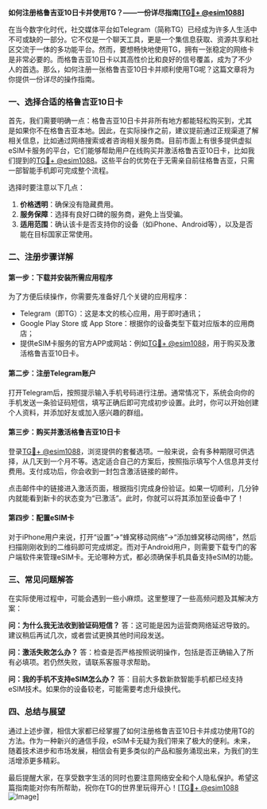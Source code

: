 **如何注册格鲁吉亚10日卡并使用TG？——一份详尽指南[[TG💪+ @esim1088](https://t.me/s/esim1088)]**

在当今数字化时代，社交媒体平台如Telegram（简称TG）已经成为许多人生活中不可或缺的一部分。它不仅是一个聊天工具，更是一个集信息获取、资源共享和社区交流于一体的多功能平台。然而，要想畅快地使用TG，拥有一张稳定的网络卡是非常必要的。而格鲁吉亚10日卡以其高性价比和良好的信号覆盖，成为了不少人的首选。那么，如何注册一张格鲁吉亚10日卡并顺利使用TG呢？这篇文章将为你提供一份详尽的操作指南。

### **一、选择合适的格鲁吉亚10日卡**

首先，我们需要明确一点：格鲁吉亚10日卡并非所有地方都能轻松购买到，尤其是如果你不在格鲁吉亚本地。因此，在实际操作之前，建议提前通过正规渠道了解相关信息，比如通过网络搜索或者咨询相关服务商。目前市面上有很多提供虚拟eSIM卡服务的平台，它们能够帮助用户在线购买并激活格鲁吉亚10日卡，比如我们提到的[TG💪+ @esim1088](https://t.me/s/esim1088)。这些平台的优势在于无需亲自前往格鲁吉亚，只需一部智能手机即可完成整个流程。

选择时要注意以下几点：
1. **价格透明**：确保没有隐藏费用。
2. **服务保障**：选择有良好口碑的服务商，避免上当受骗。
3. **适用范围**：确认该卡是否支持你的设备（如iPhone、Android等），以及是否能在目标国家正常使用。

### **二、注册步骤详解**

#### **第一步：下载并安装所需应用程序**
为了方便后续操作，你需要先准备好几个关键的应用程序：
- Telegram（即TG）：这是本文的核心应用，用于即时通讯；
- Google Play Store 或 App Store：根据你的设备类型下载对应版本的应用商店；
- 提供eSIM卡服务的官方APP或网站：例如[TG💪+ @esim1088](https://t.me/s/esim1088)，用于购买及激活格鲁吉亚10日卡。

#### **第二步：注册Telegram账户**
打开Telegram后，按照提示输入手机号码进行注册。通常情况下，系统会向你的手机发送一条验证码短信，填写正确后即可完成初步设置。此时，你可以开始创建个人资料，并添加好友或加入感兴趣的群组。

#### **第三步：购买并激活格鲁吉亚10日卡**
登录[TG💪+ @esim1088](https://t.me/s/esim1088)，浏览提供的套餐选项。一般来说，会有多种期限可供选择，从几天到一个月不等。选定适合自己的方案后，按照指示填写个人信息并支付费用。支付成功后，你会收到一封包含激活链接的邮件。

点击邮件中的链接进入激活页面，根据指引完成身份验证。如果一切顺利，几分钟内就能看到新卡的状态变为“已激活”。此时，你就可以将其添加至设备中了！

#### **第四步：配置eSIM卡**
对于iPhone用户来说，打开“设置”->“蜂窝移动网络”->“添加蜂窝移动网络”，然后扫描刚刚收到的二维码即可完成绑定。而对于Android用户，则需要下载专门的客户端软件来管理eSIM卡。无论哪种方式，都必须确保手机具备支持eSIM的功能。

### **三、常见问题解答**

在实际使用过程中，可能会遇到一些小麻烦。这里整理了一些高频问题及其解决方案：

**问：为什么我无法收到验证码短信？**
答：这可能是因为运营商网络延迟导致的。建议稍后再试几次，或者尝试更换其他时间段发送。

**问：激活失败怎么办？**
答：检查是否严格按照说明操作，包括是否正确输入了所有必填项。若仍然失败，请联系客服寻求帮助。

**问：我的手机不支持eSIM怎么办？**
答：目前大多数新款智能手机都已经支持eSIM技术。如果你的设备较老，可能需要考虑升级换代。

### **四、总结与展望**

通过上述步骤，相信大家都已经掌握了如何注册格鲁吉亚10日卡并成功使用TG的方法。作为一种新兴的通信手段，eSIM卡无疑为我们带来了极大的便利。未来，随着技术进步和市场发展，相信会有更多类似的产品和服务涌现出来，为我们的生活增添更多精彩。

最后提醒大家，在享受数字生活的同时也要注意网络安全和个人隐私保护。希望这篇指南能对你有所帮助，祝你在TG的世界里玩得开心！[[TG💪+ @esim1088](https://t.me/s/esim1088) ![Image](https://i.postimg.cc/4NQfJmqS/Snipaste-2025-05-13-00-14-12.png)]